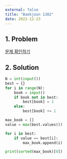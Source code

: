 ```yaml
---
external: false
title: "Baekjoon 1302"
date: 2022-12-23
---
```


## 1. Problem

[문제 확인하기](https://www.acmicpc.net/problem/1302)

## 2. Solution

```python
N = int(input())
best = {}
for i in range(N):
    book = input()
    if book not in best:
        best[book] = 1
    else:
        best[book] += 1

max_book = []
value = max(best.values())

for i in best:
    if value == best[i]:
        max_book.append(i)

print(sorted(max_book)[0])
```
